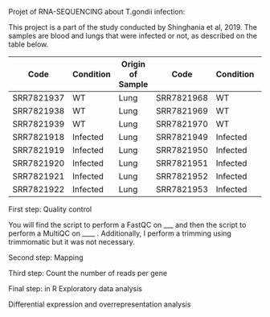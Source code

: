 Projet of RNA-SEQUENCING about T.gondii infection: 

This project is a part of the study conducted by Shinghania et al, 2019. The samples are blood and lungs that were infected or not, as described on the table below.

| Code       | Condition | Origin of Sample | Code        | Condition | Origin of Sample |
|------------|-----------|------------------|-------------|-----------|------------------|
| SRR7821937 | WT        | Lung             | SRR7821968  | WT        | Blood            |
| SRR7821938 | WT        | Lung             | SRR7821969  | WT        | Blood            |
| SRR7821939 | WT        | Lung             | SRR7821970  | WT        | Blood            |
| SRR7821918 | Infected  | Lung             | SRR7821949  | Infected  | Blood            |
| SRR7821919 | Infected  | Lung             | SRR7821950  | Infected  | Blood            |
| SRR7821920 | Infected  | Lung             | SRR7821951  | Infected  | Blood            |
| SRR7821921 | Infected  | Lung             | SRR7821952  | Infected  | Blood            |
| SRR7821922 | Infected  | Lung             | SRR7821953  | Infected  | Blood            |



First step: Quality control

You will find the script to perform a FastQC on ___ and then the script to perform a MultiQC on ____ . Additionally, I perform a trimming using trimmomatic but it was not necessary.

Second step: Mapping

Third step: Count the number of reads per gene

Final step: in R 
Exploratory data analysis 

Differential expression and overrepresentation analysis 
